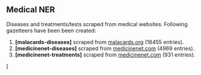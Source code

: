 



## Medical NER
Diseases and treatments/tests scraped from medical websites. Following gazetteers have been been created:
1. **[malacards-diseases]** scraped from [malacards.org](https://www.malacards.org/categories/) (18455 entries).
2. **[medicinenet-diseases]** scraped from [medicinenet.com](https://www.medicinenet.com/diseases_and_conditions/alpha_a.htm) (4969 entries). 
3. **[medicinenet-treatments]** scraped from [medicinenet.com](https://www.medicinenet.com/procedures_and_tests/alpha_a.htm) (931 entries).

[
